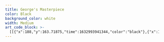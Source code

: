 ```yaml
---
title: George's Masterpiece
color: Black
background_color: white
width: Medium
art_code_block: >-
  [[{"x":188,"y":163.71875,"time":1632993941344,"color":"black"},{"x":163,"y":178.71875,"time":1632993941672,"color":"black"},{"x":163,"y":186.71875,"time":1632993941721,"color":"black"},{"x":181,"y":199.71875,"time":1632993941916,"color":"black"},{"x":187,"y":197.71875,"time":1632993941966,"color":"black"},{"x":192,"y":192.71875,"time":1632993942015,"color":"black"},{"x":196,"y":187.71875,"time":1632993942063,"color":"black"},{"x":199,"y":182.71875,"time":1632993942112,"color":"black"},{"x":200,"y":177.71875,"time":1632993942162,"color":"black"},{"x":200,"y":172.71875,"time":1632993942211,"color":"black"},{"x":199,"y":166.71875,"time":1632993942261,"color":"black"},{"x":195,"y":161.71875,"time":1632993942313,"color":"black"},{"x":190,"y":160.71875,"time":1632993942380,"color":"black"},{"x":186,"y":163.71875,"time":1632993942494,"color":"black"},{"x":195,"y":161.71875,"time":1632993942313,"color":"black"}],[{"x":317,"y":162.71875,"time":1632993943224,"color":"black"},{"x":310,"y":162.71875,"time":1632993943349,"color":"black"},{"x":305,"y":162.71875,"time":1632993943382,"color":"black"},{"x":299,"y":162.71875,"time":1632993943429,"color":"black"},{"x":297,"y":168.71875,"time":1632993943516,"color":"black"},{"x":297,"y":174.71875,"time":1632993943566,"color":"black"},{"x":301,"y":179.71875,"time":1632993943631,"color":"black"},{"x":306,"y":182.71875,"time":1632993943666,"color":"black"},{"x":313,"y":185.71875,"time":1632993943707,"color":"black"},{"x":319,"y":185.71875,"time":1632993943749,"color":"black"},{"x":324,"y":183.71875,"time":1632993943801,"color":"black"},{"x":329,"y":179.71875,"time":1632993943851,"color":"black"},{"x":332,"y":175.71875,"time":1632993943920,"color":"black"},{"x":332,"y":170.71875,"time":1632993943965,"color":"black"},{"x":332,"y":165.71875,"time":1632993944015,"color":"black"},{"x":330,"y":160.71875,"time":1632993944056,"color":"black"},{"x":324,"y":157.71875,"time":1632993944119,"color":"black"},{"x":319,"y":156.71875,"time":1632993944166,"color":"black"},{"x":314,"y":156.71875,"time":1632993944223,"color":"black"},{"x":309,"y":158.71875,"time":1632993944270,"color":"black"},{"x":319,"y":156.71875,"time":1632993944166,"color":"black"},{"x":308,"y":160.71875,"time":1632993944335,"color":"black"}],[{"x":161,"y":297.71875,"time":1632993948245,"color":"black"},{"x":166,"y":297.71875,"time":1632993948390,"color":"black"},{"x":172,"y":297.71875,"time":1632993948406,"color":"black"},{"x":184,"y":297.71875,"time":1632993948423,"color":"black"},{"x":199,"y":297.71875,"time":1632993948439,"color":"black"},{"x":218,"y":297.71875,"time":1632993948456,"color":"black"},{"x":248,"y":297.71875,"time":1632993948473,"color":"black"},{"x":257,"y":297.71875,"time":1632993948489,"color":"black"},{"x":279,"y":297.71875,"time":1632993948508,"color":"black"},{"x":287,"y":297.71875,"time":1632993948536,"color":"black"},{"x":309,"y":297.71875,"time":1632993948553,"color":"black"},{"x":339,"y":297.71875,"time":1632993948586,"color":"black"},{"x":353,"y":297.71875,"time":1632993948607,"color":"black"},{"x":359,"y":296.71875,"time":1632993948624,"color":"black"},{"x":365,"y":296.71875,"time":1632993948641,"color":"black"},{"x":370,"y":295.71875,"time":1632993948671,"color":"black"},{"x":379,"y":294.71875,"time":1632993948704,"color":"black"},{"x":384,"y":293.71875,"time":1632993948739,"color":"black"},{"x":384,"y":299.71875,"time":1632993949003,"color":"black"},{"x":383,"y":304.71875,"time":1632993949019,"color":"black"},{"x":381,"y":311.71875,"time":1632993949038,"color":"black"},{"x":377,"y":319.71875,"time":1632993949055,"color":"black"},{"x":374,"y":329.71875,"time":1632993949072,"color":"black"},{"x":364,"y":348.71875,"time":1632993949091,"color":"black"},{"x":359,"y":357.71875,"time":1632993949112,"color":"black"},{"x":350,"y":370.71875,"time":1632993949133,"color":"black"},{"x":340,"y":381.71875,"time":1632993949158,"color":"black"},{"x":333,"y":388.71875,"time":1632993949179,"color":"black"},{"x":323,"y":393.71875,"time":1632993949208,"color":"black"},{"x":312,"y":398.71875,"time":1632993949226,"color":"black"},{"x":284,"y":404.71875,"time":1632993949246,"color":"black"},{"x":272,"y":405.71875,"time":1632993949264,"color":"black"},{"x":261,"y":405.71875,"time":1632993949282,"color":"black"},{"x":250,"y":405.71875,"time":1632993949299,"color":"black"},{"x":237,"y":405.71875,"time":1632993949315,"color":"black"},{"x":225,"y":404.71875,"time":1632993949334,"color":"black"},{"x":213,"y":402.71875,"time":1632993949349,"color":"black"},{"x":200,"y":398.71875,"time":1632993949367,"color":"black"},{"x":190,"y":394.71875,"time":1632993949383,"color":"black"},{"x":181,"y":389.71875,"time":1632993949422,"color":"black"},{"x":172,"y":381.71875,"time":1632993949439,"color":"black"},{"x":164,"y":370.71875,"time":1632993949456,"color":"black"},{"x":160,"y":364.71875,"time":1632993949477,"color":"black"},{"x":158,"y":343.71875,"time":1632993949513,"color":"black"},{"x":158,"y":334.71875,"time":1632993949530,"color":"black"},{"x":158,"y":325.71875,"time":1632993949547,"color":"black"},{"x":159,"y":316.71875,"time":1632993949566,"color":"black"},{"x":160,"y":304.71875,"time":1632993949585,"color":"black"},{"x":160,"y":297.71875,"time":1632993949603,"color":"black"},{"x":161,"y":291.71875,"time":1632993949620,"color":"black"},{"x":161,"y":286.71875,"time":1632993949638,"color":"black"},{"x":163,"y":280.71875,"time":1632993949674,"color":"black"},{"x":161,"y":291.71875,"time":1632993949620,"color":"black"}],[{"x":135,"y":116.71875,"time":1632993951631,"color":"black"},{"x":144,"y":116.71875,"time":1632993951806,"color":"black"},{"x":164,"y":116.71875,"time":1632993951823,"color":"black"},{"x":182,"y":116.71875,"time":1632993951840,"color":"black"},{"x":203,"y":114.71875,"time":1632993951858,"color":"black"},{"x":224,"y":112.71875,"time":1632993951875,"color":"black"},{"x":268,"y":111.71875,"time":1632993951906,"color":"black"},{"x":291,"y":110.71875,"time":1632993951923,"color":"black"},{"x":307,"y":109.71875,"time":1632993951945,"color":"black"},{"x":325,"y":105.71875,"time":1632993951961,"color":"black"},{"x":341,"y":102.71875,"time":1632993951990,"color":"black"},{"x":366,"y":95.71875,"time":1632993952006,"color":"black"},{"x":375,"y":93.71875,"time":1632993952025,"color":"black"},{"x":384,"y":92.71875,"time":1632993952044,"color":"black"},{"x":392,"y":91.71875,"time":1632993952063,"color":"black"},{"x":403,"y":91.71875,"time":1632993952085,"color":"black"},{"x":415,"y":90.71875,"time":1632993952106,"color":"black"},{"x":422,"y":90.71875,"time":1632993952133,"color":"black"},{"x":427,"y":90.71875,"time":1632993952153,"color":"black"},{"x":432,"y":90.71875,"time":1632993952174,"color":"black"},{"x":439,"y":90.71875,"time":1632993952217,"color":"black"},{"x":444,"y":91.71875,"time":1632993952265,"color":"black"},{"x":432,"y":90.71875,"time":1632993952174,"color":"black"}],[{"x":137,"y":114.71875,"time":1632993953198,"color":"black"},{"x":137,"y":107.71875,"time":1632993953365,"color":"black"},{"x":137,"y":102.71875,"time":1632993953381,"color":"black"},{"x":141,"y":84.71875,"time":1632993953410,"color":"black"},{"x":145,"y":76.71875,"time":1632993953431,"color":"black"},{"x":151,"y":69.71875,"time":1632993953460,"color":"black"},{"x":159,"y":61.71875,"time":1632993953492,"color":"black"},{"x":171,"y":54.71875,"time":1632993953527,"color":"black"},{"x":180,"y":48.71875,"time":1632993953560,"color":"black"},{"x":187,"y":46.71875,"time":1632993953594,"color":"black"},{"x":197,"y":43.71875,"time":1632993953626,"color":"black"},{"x":210,"y":41.71875,"time":1632993953661,"color":"black"},{"x":223,"y":41.71875,"time":1632993953694,"color":"black"},{"x":234,"y":41.71875,"time":1632993953728,"color":"black"},{"x":247,"y":41.71875,"time":1632993953760,"color":"black"},{"x":257,"y":43.71875,"time":1632993953796,"color":"black"},{"x":268,"y":45.71875,"time":1632993953828,"color":"black"},{"x":275,"y":47.71875,"time":1632993953861,"color":"black"},{"x":283,"y":50.71875,"time":1632993953896,"color":"black"},{"x":290,"y":54.71875,"time":1632993953936,"color":"black"},{"x":297,"y":59.71875,"time":1632993953959,"color":"black"},{"x":302,"y":64.71875,"time":1632993953996,"color":"black"},{"x":306,"y":70.71875,"time":1632993954028,"color":"black"},{"x":310,"y":75.71875,"time":1632993954061,"color":"black"},{"x":312,"y":80.71875,"time":1632993954099,"color":"black"},{"x":314,"y":88.71875,"time":1632993954153,"color":"black"},{"x":315,"y":93.71875,"time":1632993954193,"color":"black"},{"x":315,"y":100.71875,"time":1632993954230,"color":"black"},{"x":315,"y":105.71875,"time":1632993954313,"color":"black"},{"x":315,"y":93.71875,"time":1632993954193,"color":"black"},{"x":315,"y":106.71875,"time":1632993954466,"color":"black"}],[{"x":260,"y":199.71875,"time":1632993955395,"color":"black"},{"x":260,"y":204.71875,"time":1632993955694,"color":"black"},{"x":262,"y":209.71875,"time":1632993955766,"color":"black"},{"x":266,"y":213.71875,"time":1632993955805,"color":"black"},{"x":270,"y":216.71875,"time":1632993955877,"color":"black"},{"x":275,"y":217.71875,"time":1632993955940,"color":"black"},{"x":279,"y":220.71875,"time":1632993956020,"color":"black"},{"x":280,"y":226.71875,"time":1632993956105,"color":"black"},{"x":280,"y":232.71875,"time":1632993956156,"color":"black"},{"x":280,"y":237.71875,"time":1632993956206,"color":"black"},{"x":278,"y":242.71875,"time":1632993956257,"color":"black"},{"x":274,"y":247.71875,"time":1632993956306,"color":"black"},{"x":269,"y":249.71875,"time":1632993956372,"color":"black"},{"x":265,"y":246.71875,"time":1632993956506,"color":"black"},{"x":274,"y":247.71875,"time":1632993956306,"color":"black"}],[{"x":141,"y":157.71665954589844,"time":1632994859482,"color":"black"},{"x":144,"y":153.71665954589844,"time":1632994859796,"color":"black"},{"x":147,"y":157.71665954589844,"time":1632994859913,"color":"black"},{"x":152,"y":151.71665954589844,"time":1632994860096,"color":"black"},{"x":155,"y":147.71665954589844,"time":1632994860112,"color":"black"},{"x":160,"y":139.71665954589844,"time":1632994860162,"color":"black"},{"x":163,"y":143.71665954589844,"time":1632994860348,"color":"black"},{"x":165,"y":148.71665954589844,"time":1632994860412,"color":"black"},{"x":168,"y":144.71665954589844,"time":1632994860566,"color":"black"},{"x":172,"y":149.71665954589844,"time":1632994860713,"color":"black"},{"x":176,"y":146.71665954589844,"time":1632994860814,"color":"black"},{"x":180,"y":139.71665954589844,"time":1632994860847,"color":"black"},{"x":183,"y":135.71665954589844,"time":1632994860893,"color":"black"},{"x":186,"y":142.71665954589844,"time":1632994861014,"color":"black"},{"x":191,"y":143.71665954589844,"time":1632994861147,"color":"black"},{"x":195,"y":140.71665954589844,"time":1632994861208,"color":"black"},{"x":198,"y":144.71665954589844,"time":1632994861347,"color":"black"},{"x":204,"y":141.71665954589844,"time":1632994861447,"color":"black"},{"x":209,"y":140.71665954589844,"time":1632994861581,"color":"black"},{"x":198,"y":144.71665954589844,"time":1632994861347,"color":"black"}],[{"x":278,"y":155.71665954589844,"time":1632994862679,"color":"black"},{"x":278,"y":149.71665954589844,"time":1632994862882,"color":"black"},{"x":278,"y":142.71665954589844,"time":1632994862930,"color":"black"},{"x":284,"y":144.71665954589844,"time":1632994862996,"color":"black"},{"x":288,"y":151.71665954589844,"time":1632994863030,"color":"black"},{"x":291,"y":156.71665954589844,"time":1632994863046,"color":"black"},{"x":296,"y":153.71665954589844,"time":1632994863130,"color":"black"},{"x":297,"y":148.71665954589844,"time":1632994863147,"color":"black"},{"x":300,"y":140.71665954589844,"time":1632994863196,"color":"black"},{"x":303,"y":136.71665954589844,"time":1632994863245,"color":"black"},{"x":310,"y":139.71665954589844,"time":1632994863330,"color":"black"},{"x":315,"y":139.71665954589844,"time":1632994863396,"color":"black"},{"x":318,"y":135.71665954589844,"time":1632994863480,"color":"black"},{"x":323,"y":134.71665954589844,"time":1632994863599,"color":"black"},{"x":328,"y":132.71665954589844,"time":1632994863725,"color":"black"},{"x":333,"y":131.71665954589844,"time":1632994863792,"color":"black"},{"x":337,"y":128.71665954589844,"time":1632994863846,"color":"black"},{"x":343,"y":129.71665954589844,"time":1632994863896,"color":"black"},{"x":348,"y":131.71665954589844,"time":1632994863964,"color":"black"},{"x":337,"y":128.71665954589844,"time":1632994863846,"color":"black"}],[{"x":136,"y":309.71665954589844,"time":1632994867044,"color":"black"},{"x":136,"y":304.71665954589844,"time":1632994867237,"color":"black"},{"x":136,"y":297.71665954589844,"time":1632994867273,"color":"black"},{"x":140,"y":291.71665954589844,"time":1632994867308,"color":"black"},{"x":144,"y":288.71665954589844,"time":1632994867324,"color":"black"},{"x":154,"y":283.71665954589844,"time":1632994867357,"color":"black"},{"x":158,"y":280.71665954589844,"time":1632994867374,"color":"black"},{"x":166,"y":276.71665954589844,"time":1632994867408,"color":"black"},{"x":172,"y":274.71665954589844,"time":1632994867442,"color":"black"},{"x":177,"y":274.71665954589844,"time":1632994867558,"color":"black"},{"x":166,"y":276.71665954589844,"time":1632994867408,"color":"black"}],[{"x":384,"y":267.71665954589844,"time":1632994868614,"color":"black"},{"x":389,"y":267.71665954589844,"time":1632994868831,"color":"black"},{"x":391,"y":273.71665954589844,"time":1632994868898,"color":"black"},{"x":393,"y":279.71665954589844,"time":1632994868931,"color":"black"},{"x":394,"y":284.71665954589844,"time":1632994868965,"color":"black"},{"x":395,"y":290.71665954589844,"time":1632994868981,"color":"black"},{"x":396,"y":295.71665954589844,"time":1632994869031,"color":"black"},{"x":396,"y":300.71665954589844,"time":1632994869082,"color":"black"},{"x":396,"y":305.71665954589844,"time":1632994869132,"color":"black"},{"x":396,"y":295.71665954589844,"time":1632994869031,"color":"black"}],[{"x":418,"y":257.71665954589844,"time":1632994870221,"color":"black"},{"x":418,"y":263.71665954589844,"time":1632994870524,"color":"black"},{"x":418,"y":268.71665954589844,"time":1632994870611,"color":"black"},{"x":420,"y":273.71665954589844,"time":1632994870726,"color":"black"},{"x":425,"y":275.71665954589844,"time":1632994870823,"color":"black"},{"x":431,"y":275.71665954589844,"time":1632994870924,"color":"black"},{"x":435,"y":271.71665954589844,"time":1632994871005,"color":"black"},{"x":436,"y":266.71665954589844,"time":1632994871073,"color":"black"},{"x":432,"y":262.71665954589844,"time":1632994871123,"color":"black"},{"x":427,"y":261.71665954589844,"time":1632994871190,"color":"black"},{"x":422,"y":262.71665954589844,"time":1632994871290,"color":"black"},{"x":432,"y":262.71665954589844,"time":1632994871123,"color":"black"}],[{"x":108,"y":260.71665954589844,"time":1632994872740,"color":"black"},{"x":104,"y":264.71665954589844,"time":1632994873080,"color":"black"},{"x":104,"y":269.71665954589844,"time":1632994873166,"color":"black"},{"x":104,"y":274.71665954589844,"time":1632994873264,"color":"black"},{"x":110,"y":274.71665954589844,"time":1632994873413,"color":"black"},{"x":115,"y":274.71665954589844,"time":1632994873462,"color":"black"},{"x":120,"y":273.71665954589844,"time":1632994873530,"color":"black"},{"x":121,"y":268.71665954589844,"time":1632994873596,"color":"black"},{"x":119,"y":262.71665954589844,"time":1632994873666,"color":"black"},{"x":120,"y":273.71665954589844,"time":1632994873530,"color":"black"}],[{"x":144,"y":118.71665954589844,"time":1632994876124,"color":"black"},{"x":139,"y":119.71665954589844,"time":1632994876686,"color":"black"},{"x":132,"y":121.71665954589844,"time":1632994876731,"color":"black"},{"x":126,"y":122.71665954589844,"time":1632994876779,"color":"black"},{"x":121,"y":122.71665954589844,"time":1632994876813,"color":"black"},{"x":115,"y":124.71665954589844,"time":1632994876847,"color":"black"},{"x":109,"y":126.71665954589844,"time":1632994876897,"color":"black"},{"x":103,"y":130.71665954589844,"time":1632994876964,"color":"black"},{"x":99,"y":133.71665954589844,"time":1632994876997,"color":"black"},{"x":91,"y":138.71665954589844,"time":1632994877030,"color":"black"},{"x":86,"y":143.71665954589844,"time":1632994877063,"color":"black"},{"x":81,"y":148.71665954589844,"time":1632994877097,"color":"black"},{"x":78,"y":152.71665954589844,"time":1632994877131,"color":"black"},{"x":75,"y":158.71665954589844,"time":1632994877231,"color":"black"},{"x":72,"y":163.71665954589844,"time":1632994877281,"color":"black"},{"x":68,"y":169.71665954589844,"time":1632994877331,"color":"black"},{"x":65,"y":173.71665954589844,"time":1632994877364,"color":"black"},{"x":61,"y":176.71665954589844,"time":1632994877397,"color":"black"},{"x":56,"y":178.71665954589844,"time":1632994877431,"color":"black"},{"x":50,"y":180.71665954589844,"time":1632994877481,"color":"black"},{"x":47,"y":184.71665954589844,"time":1632994877564,"color":"black"},{"x":56,"y":178.71665954589844,"time":1632994877431,"color":"black"}],[{"x":54,"y":187.71665954589844,"time":1632994878520,"color":"black"},{"x":54,"y":193.71665954589844,"time":1632994878752,"color":"black"},{"x":52,"y":198.71665954589844,"time":1632994878815,"color":"black"},{"x":48,"y":203.71665954589844,"time":1632994878847,"color":"black"},{"x":45,"y":209.71665954589844,"time":1632994878880,"color":"black"},{"x":43,"y":218.71665954589844,"time":1632994878930,"color":"black"},{"x":41,"y":224.71665954589844,"time":1632994878964,"color":"black"},{"x":40,"y":230.71665954589844,"time":1632994878998,"color":"black"},{"x":38,"y":235.71665954589844,"time":1632994879030,"color":"black"},{"x":37,"y":241.71665954589844,"time":1632994879080,"color":"black"},{"x":36,"y":246.71665954589844,"time":1632994879115,"color":"black"},{"x":35,"y":252.71665954589844,"time":1632994879148,"color":"black"},{"x":33,"y":260.71665954589844,"time":1632994879185,"color":"black"},{"x":29,"y":267.71665954589844,"time":1632994879232,"color":"black"},{"x":26,"y":271.71665954589844,"time":1632994879264,"color":"black"},{"x":24,"y":276.71665954589844,"time":1632994879303,"color":"black"},{"x":21,"y":281.71665954589844,"time":1632994879348,"color":"black"},{"x":20,"y":286.71665954589844,"time":1632994879382,"color":"black"},{"x":20,"y":295.71665954589844,"time":1632994879431,"color":"black"},{"x":20,"y":301.71665954589844,"time":1632994879466,"color":"black"},{"x":21,"y":306.71665954589844,"time":1632994879515,"color":"black"},{"x":25,"y":309.71665954589844,"time":1632994879565,"color":"black"},{"x":32,"y":314.71665954589844,"time":1632994879616,"color":"black"},{"x":37,"y":318.71665954589844,"time":1632994879665,"color":"black"},{"x":41,"y":321.71665954589844,"time":1632994879748,"color":"black"},{"x":43,"y":313.71665954589844,"time":1632994880015,"color":"black"},{"x":44,"y":305.71665954589844,"time":1632994880050,"color":"black"},{"x":45,"y":300.71665954589844,"time":1632994880081,"color":"black"},{"x":45,"y":294.71665954589844,"time":1632994880120,"color":"black"},{"x":45,"y":287.71665954589844,"time":1632994880149,"color":"black"},{"x":45,"y":277.71665954589844,"time":1632994880188,"color":"black"},{"x":45,"y":270.71665954589844,"time":1632994880234,"color":"black"},{"x":50,"y":261.71665954589844,"time":1632994880283,"color":"black"},{"x":56,"y":254.71665954589844,"time":1632994880315,"color":"black"},{"x":59,"y":250.71665954589844,"time":1632994880334,"color":"black"},{"x":62,"y":245.71665954589844,"time":1632994880356,"color":"black"},{"x":67,"y":238.71665954589844,"time":1632994880397,"color":"black"},{"x":70,"y":233.71665954589844,"time":1632994880434,"color":"black"},{"x":75,"y":228.71665954589844,"time":1632994880482,"color":"black"},{"x":78,"y":224.71665954589844,"time":1632994880515,"color":"black"},{"x":83,"y":218.71665954589844,"time":1632994880555,"color":"black"},{"x":87,"y":212.71665954589844,"time":1632994880600,"color":"black"},{"x":91,"y":207.71665954589844,"time":1632994880650,"color":"black"},{"x":96,"y":203.71665954589844,"time":1632994880699,"color":"black"},{"x":100,"y":199.71665954589844,"time":1632994880765,"color":"black"},{"x":104,"y":195.71665954589844,"time":1632994880865,"color":"black"},{"x":96,"y":203.71665954589844,"time":1632994880699,"color":"black"}],[{"x":82,"y":265.71665954589844,"time":1632994881715,"color":"black"},{"x":82,"y":270.71665954589844,"time":1632994881884,"color":"black"},{"x":82,"y":275.71665954589844,"time":1632994881918,"color":"black"},{"x":82,"y":280.71665954589844,"time":1632994881948,"color":"black"},{"x":82,"y":286.71665954589844,"time":1632994881987,"color":"black"},{"x":82,"y":292.71665954589844,"time":1632994882033,"color":"black"},{"x":82,"y":280.71665954589844,"time":1632994881948,"color":"black"}],[{"x":103,"y":215.71665954589844,"time":1632994882957,"color":"black"},{"x":103,"y":221.71665954589844,"time":1632994883133,"color":"black"},{"x":101,"y":231.71665954589844,"time":1632994883172,"color":"black"},{"x":100,"y":239.71665954589844,"time":1632994883200,"color":"black"},{"x":97,"y":249.71665954589844,"time":1632994883220,"color":"black"},{"x":96,"y":254.71665954589844,"time":1632994883242,"color":"black"},{"x":94,"y":262.71665954589844,"time":1632994883263,"color":"black"},{"x":92,"y":270.71665954589844,"time":1632994883283,"color":"black"},{"x":90,"y":276.71665954589844,"time":1632994883303,"color":"black"},{"x":86,"y":290.71665954589844,"time":1632994883333,"color":"black"},{"x":85,"y":298.71665954589844,"time":1632994883353,"color":"black"},{"x":82,"y":309.71665954589844,"time":1632994883373,"color":"black"},{"x":81,"y":315.71665954589844,"time":1632994883394,"color":"black"},{"x":79,"y":324.71665954589844,"time":1632994883416,"color":"black"},{"x":77,"y":330.71665954589844,"time":1632994883436,"color":"black"},{"x":75,"y":339.71665954589844,"time":1632994883466,"color":"black"},{"x":75,"y":346.71665954589844,"time":1632994883487,"color":"black"},{"x":74,"y":354.71665954589844,"time":1632994883533,"color":"black"},{"x":74,"y":365.71665954589844,"time":1632994883566,"color":"black"},{"x":74,"y":373.71665954589844,"time":1632994883586,"color":"black"},{"x":74,"y":381.71665954589844,"time":1632994883609,"color":"black"},{"x":77,"y":388.71665954589844,"time":1632994883629,"color":"black"},{"x":81,"y":392.71665954589844,"time":1632994883650,"color":"black"},{"x":87,"y":398.71665954589844,"time":1632994883670,"color":"black"},{"x":99,"y":407.71665954589844,"time":1632994883700,"color":"black"},{"x":109,"y":411.71665954589844,"time":1632994883720,"color":"black"},{"x":125,"y":418.71665954589844,"time":1632994883742,"color":"black"},{"x":136,"y":420.71665954589844,"time":1632994883762,"color":"black"},{"x":150,"y":422.71665954589844,"time":1632994883783,"color":"black"},{"x":163,"y":423.71665954589844,"time":1632994883816,"color":"black"},{"x":171,"y":423.71665954589844,"time":1632994883838,"color":"black"},{"x":177,"y":424.71665954589844,"time":1632994883859,"color":"black"},{"x":183,"y":425.71665954589844,"time":1632994883881,"color":"black"},{"x":191,"y":427.71665954589844,"time":1632994883935,"color":"black"},{"x":198,"y":429.71665954589844,"time":1632994883952,"color":"black"},{"x":205,"y":430.71665954589844,"time":1632994883985,"color":"black"},{"x":226,"y":432.71665954589844,"time":1632994884008,"color":"black"},{"x":235,"y":433.71665954589844,"time":1632994884030,"color":"black"},{"x":247,"y":435.71665954589844,"time":1632994884049,"color":"black"},{"x":261,"y":438.71665954589844,"time":1632994884082,"color":"black"},{"x":268,"y":441.71665954589844,"time":1632994884104,"color":"black"},{"x":277,"y":446.71665954589844,"time":1632994884147,"color":"black"},{"x":285,"y":451.71665954589844,"time":1632994884186,"color":"black"},{"x":291,"y":453.71665954589844,"time":1632994884216,"color":"black"},{"x":296,"y":455.71665954589844,"time":1632994884239,"color":"black"},{"x":309,"y":458.71665954589844,"time":1632994884283,"color":"black"},{"x":320,"y":458.71665954589844,"time":1632994884315,"color":"black"},{"x":326,"y":458.71665954589844,"time":1632994884339,"color":"black"},{"x":335,"y":458.71665954589844,"time":1632994884360,"color":"black"},{"x":346,"y":458.71665954589844,"time":1632994884382,"color":"black"},{"x":362,"y":457.71665954589844,"time":1632994884415,"color":"black"},{"x":373,"y":457.71665954589844,"time":1632994884439,"color":"black"},{"x":380,"y":457.71665954589844,"time":1632994884463,"color":"black"},{"x":401,"y":455.71665954589844,"time":1632994884487,"color":"black"},{"x":420,"y":451.71665954589844,"time":1632994884516,"color":"black"},{"x":432,"y":448.71665954589844,"time":1632994884539,"color":"black"},{"x":438,"y":446.71665954589844,"time":1632994884564,"color":"black"},{"x":442,"y":443.71665954589844,"time":1632994884621,"color":"black"},{"x":432,"y":448.71665954589844,"time":1632994884539,"color":"black"}],[{"x":442,"y":443.71665954589844,"time":1632994885257,"color":"black"},{"x":447,"y":429.71665954589844,"time":1632994885438,"color":"black"},{"x":451,"y":420.71665954589844,"time":1632994885471,"color":"black"},{"x":463,"y":399.71665954589844,"time":1632994885500,"color":"black"},{"x":469,"y":390.71665954589844,"time":1632994885523,"color":"black"},{"x":475,"y":381.71665954589844,"time":1632994885549,"color":"black"},{"x":480,"y":374.71665954589844,"time":1632994885572,"color":"black"},{"x":485,"y":369.71665954589844,"time":1632994885599,"color":"black"},{"x":490,"y":365.71665954589844,"time":1632994885624,"color":"black"},{"x":496,"y":361.71665954589844,"time":1632994885649,"color":"black"},{"x":501,"y":358.71665954589844,"time":1632994885704,"color":"black"},{"x":490,"y":365.71665954589844,"time":1632994885624,"color":"black"}],[{"x":367,"y":123.71665954589844,"time":1632994887183,"color":"black"},{"x":374,"y":123.71665954589844,"time":1632994887386,"color":"black"},{"x":387,"y":123.71665954589844,"time":1632994887429,"color":"black"},{"x":395,"y":125.71665954589844,"time":1632994887451,"color":"black"},{"x":403,"y":128.71665954589844,"time":1632994887476,"color":"black"},{"x":409,"y":132.71665954589844,"time":1632994887500,"color":"black"},{"x":415,"y":136.71665954589844,"time":1632994887523,"color":"black"},{"x":419,"y":140.71665954589844,"time":1632994887551,"color":"black"},{"x":423,"y":145.71665954589844,"time":1632994887575,"color":"black"},{"x":426,"y":149.71665954589844,"time":1632994887598,"color":"black"},{"x":430,"y":154.71665954589844,"time":1632994887656,"color":"black"},{"x":442,"y":156.71665954589844,"time":1632994887706,"color":"black"},{"x":447,"y":157.71665954589844,"time":1632994887734,"color":"black"},{"x":453,"y":158.71665954589844,"time":1632994887781,"color":"black"},{"x":459,"y":161.71665954589844,"time":1632994887868,"color":"black"},{"x":464,"y":164.71665954589844,"time":1632994887935,"color":"black"},{"x":468,"y":167.71665954589844,"time":1632994888008,"color":"black"},{"x":473,"y":171.71665954589844,"time":1632994888072,"color":"black"},{"x":480,"y":174.71665954589844,"time":1632994888140,"color":"black"},{"x":485,"y":176.71665954589844,"time":1632994888240,"color":"black"},{"x":490,"y":178.71665954589844,"time":1632994888323,"color":"black"},{"x":498,"y":182.71665954589844,"time":1632994888393,"color":"black"},{"x":500,"y":177.71665954589844,"time":1632994888536,"color":"black"},{"x":501,"y":170.71665954589844,"time":1632994888581,"color":"black"},{"x":502,"y":163.71665954589844,"time":1632994888625,"color":"black"},{"x":497,"y":159.71665954589844,"time":1632994888853,"color":"black"},{"x":492,"y":159.71665954589844,"time":1632994888870,"color":"black"},{"x":485,"y":159.71665954589844,"time":1632994888897,"color":"black"},{"x":479,"y":157.71665954589844,"time":1632994888919,"color":"black"},{"x":471,"y":153.71665954589844,"time":1632994888952,"color":"black"},{"x":467,"y":150.71665954589844,"time":1632994888977,"color":"black"},{"x":464,"y":146.71665954589844,"time":1632994889002,"color":"black"},{"x":461,"y":141.71665954589844,"time":1632994889076,"color":"black"},{"x":458,"y":135.71665954589844,"time":1632994889141,"color":"black"},{"x":455,"y":130.71665954589844,"time":1632994889224,"color":"black"},{"x":451,"y":126.71665954589844,"time":1632994889290,"color":"black"},{"x":446,"y":123.71665954589844,"time":1632994889343,"color":"black"},{"x":442,"y":120.71665954589844,"time":1632994889360,"color":"black"},{"x":433,"y":115.71665954589844,"time":1632994889396,"color":"black"},{"x":426,"y":113.71665954589844,"time":1632994889424,"color":"black"},{"x":418,"y":109.71665954589844,"time":1632994889475,"color":"black"},{"x":412,"y":108.71665954589844,"time":1632994889503,"color":"black"},{"x":406,"y":107.71665954589844,"time":1632994889552,"color":"black"},{"x":401,"y":105.71665954589844,"time":1632994889645,"color":"black"},{"x":397,"y":102.71665954589844,"time":1632994889727,"color":"black"},{"x":392,"y":100.71665954589844,"time":1632994889794,"color":"black"},{"x":401,"y":105.71665954589844,"time":1632994889645,"color":"black"}],[{"x":375,"y":135.71665954589844,"time":1632994890746,"color":"black"},{"x":383,"y":140.71665954589844,"time":1632994890932,"color":"black"},{"x":395,"y":149.71665954589844,"time":1632994890963,"color":"black"},{"x":405,"y":159.71665954589844,"time":1632994890988,"color":"black"},{"x":414,"y":168.71665954589844,"time":1632994891014,"color":"black"},{"x":423,"y":176.71665954589844,"time":1632994891038,"color":"black"},{"x":429,"y":183.71665954589844,"time":1632994891071,"color":"black"},{"x":434,"y":189.71665954589844,"time":1632994891099,"color":"black"},{"x":439,"y":194.71665954589844,"time":1632994891160,"color":"black"},{"x":443,"y":198.71665954589844,"time":1632994891211,"color":"black"},{"x":452,"y":205.71665954589844,"time":1632994891262,"color":"black"},{"x":456,"y":209.71665954589844,"time":1632994891288,"color":"black"},{"x":462,"y":216.71665954589844,"time":1632994891337,"color":"black"},{"x":466,"y":221.71665954589844,"time":1632994891370,"color":"black"},{"x":469,"y":230.71665954589844,"time":1632994891422,"color":"black"},{"x":469,"y":237.71665954589844,"time":1632994891454,"color":"black"},{"x":469,"y":243.71665954589844,"time":1632994891481,"color":"black"},{"x":469,"y":253.71665954589844,"time":1632994891522,"color":"black"},{"x":469,"y":258.71665954589844,"time":1632994891549,"color":"black"},{"x":469,"y":264.71665954589844,"time":1632994891574,"color":"black"},{"x":469,"y":271.71665954589844,"time":1632994891604,"color":"black"},{"x":469,"y":276.71665954589844,"time":1632994891630,"color":"black"},{"x":469,"y":283.71665954589844,"time":1632994891672,"color":"black"},{"x":471,"y":293.71665954589844,"time":1632994891725,"color":"black"},{"x":471,"y":298.71665954589844,"time":1632994891755,"color":"black"},{"x":471,"y":304.71665954589844,"time":1632994891781,"color":"black"},{"x":471,"y":311.71665954589844,"time":1632994891822,"color":"black"},{"x":470,"y":318.71665954589844,"time":1632994891872,"color":"black"},{"x":470,"y":325.71665954589844,"time":1632994892356,"color":"black"},{"x":470,"y":337.71665954589844,"time":1632994892403,"color":"black"},{"x":470,"y":347.71665954589844,"time":1632994892446,"color":"black"},{"x":470,"y":353.71665954589844,"time":1632994892471,"color":"black"},{"x":470,"y":360.71665954589844,"time":1632994892498,"color":"black"},{"x":469,"y":366.71665954589844,"time":1632994892524,"color":"black"},{"x":468,"y":372.71665954589844,"time":1632994892555,"color":"black"},{"x":467,"y":378.71665954589844,"time":1632994892672,"color":"black"},{"x":467,"y":383.71665954589844,"time":1632994892730,"color":"black"},{"x":467,"y":389.71665954589844,"time":1632994892793,"color":"black"},{"x":464,"y":396.71665954589844,"time":1632994892863,"color":"black"},{"x":461,"y":401.71665954589844,"time":1632994892912,"color":"black"},{"x":457,"y":408.71665954589844,"time":1632994892962,"color":"black"},{"x":449,"y":422.71665954589844,"time":1632994893018,"color":"black"},{"x":445,"y":428.71665954589844,"time":1632994893062,"color":"black"},{"x":442,"y":432.71665954589844,"time":1632994893113,"color":"black"},{"x":439,"y":436.71665954589844,"time":1632994893181,"color":"black"},{"x":435,"y":439.71665954589844,"time":1632994893263,"color":"black"},{"x":430,"y":441.71665954589844,"time":1632994893329,"color":"black"},{"x":439,"y":436.71665954589844,"time":1632994893181,"color":"black"},{"x":427,"y":445.71665954589844,"time":1632994893413,"color":"black"}],[{"x":116,"y":420.71665954589844,"time":1632994895269,"color":"black"},{"x":116,"y":425.71665954589844,"time":1632994895438,"color":"black"},{"x":116,"y":436.71665954589844,"time":1632994895454,"color":"black"},{"x":116,"y":473.71665954589844,"time":1632994895483,"color":"black"},{"x":116,"y":425.71665954589844,"time":1632994895438,"color":"black"}],[{"x":122,"y":428.71665954589844,"time":1632994896779,"color":"black"},{"x":122,"y":437.71665954589844,"time":1632994896939,"color":"black"},{"x":122,"y":451.71665954589844,"time":1632994896972,"color":"black"},{"x":122,"y":460.71665954589844,"time":1632994896999,"color":"black"},{"x":122,"y":466.71665954589844,"time":1632994897021,"color":"black"},{"x":122,"y":471.71665954589844,"time":1632994897108,"color":"black"},{"x":122,"y":460.71665954589844,"time":1632994896999,"color":"black"}],[{"x":397,"y":465.71665954589844,"time":1632994898230,"color":"black"},{"x":397,"y":481.71665954589844,"time":1632994898407,"color":"black"},{"x":397,"y":490.71665954589844,"time":1632994898466,"color":"black"},{"x":397,"y":497.71665954589844,"time":1632994898485,"color":"black"},{"x":397,"y":481.71665954589844,"time":1632994898407,"color":"black"}],[{"x":389,"y":434.71665954589844,"time":1632994899461,"color":"black"},{"x":398,"y":434.71665954589844,"time":1632994899687,"color":"black"},{"x":405,"y":433.71665954589844,"time":1632994899733,"color":"black"},{"x":410,"y":431.71665954589844,"time":1632994899754,"color":"black"},{"x":415,"y":426.71665954589844,"time":1632994899784,"color":"black"},{"x":421,"y":421.71665954589844,"time":1632994899813,"color":"black"},{"x":425,"y":416.71665954589844,"time":1632994899838,"color":"black"},{"x":429,"y":412.71665954589844,"time":1632994899868,"color":"black"},{"x":433,"y":408.71665954589844,"time":1632994899894,"color":"black"},{"x":425,"y":416.71665954589844,"time":1632994899838,"color":"black"}],[{"x":388,"y":405.71665954589844,"time":1632994900658,"color":"black"},{"x":393,"y":404.71665954589844,"time":1632994900837,"color":"black"},{"x":400,"y":403.71665954589844,"time":1632994900883,"color":"black"},{"x":407,"y":402.71665954589844,"time":1632994900934,"color":"black"},{"x":412,"y":402.71665954589844,"time":1632994901034,"color":"black"},{"x":417,"y":402.71665954589844,"time":1632994901137,"color":"black"},{"x":407,"y":402.71665954589844,"time":1632994900934,"color":"black"}],[{"x":96,"y":147.71665954589844,"time":1632994904240,"color":"black"},{"x":89,"y":147.71665954589844,"time":1632994904407,"color":"black"},{"x":77,"y":152.71665954589844,"time":1632994904447,"color":"black"},{"x":68,"y":158.71665954589844,"time":1632994904479,"color":"black"},{"x":59,"y":164.71665954589844,"time":1632994904504,"color":"black"},{"x":51,"y":170.71665954589844,"time":1632994904539,"color":"black"},{"x":42,"y":176.71665954589844,"time":1632994904567,"color":"black"},{"x":36,"y":182.71665954589844,"time":1632994904588,"color":"black"},{"x":27,"y":190.71665954589844,"time":1632994904618,"color":"black"},{"x":22,"y":193.71665954589844,"time":1632994904645,"color":"black"},{"x":16,"y":198.71665954589844,"time":1632994904701,"color":"black"},{"x":13,"y":203.71665954589844,"time":1632994904737,"color":"black"},{"x":10,"y":212.71665954589844,"time":1632994904767,"color":"black"},{"x":10,"y":217.71665954589844,"time":1632994904796,"color":"black"},{"x":9,"y":222.71665954589844,"time":1632994904821,"color":"black"},{"x":11,"y":231.71665954589844,"time":1632994904882,"color":"black"},{"x":13,"y":236.71665954589844,"time":1632994904932,"color":"black"},{"x":15,"y":241.71665954589844,"time":1632994905238,"color":"black"},{"x":22,"y":246.71665954589844,"time":1632994905287,"color":"black"},{"x":27,"y":248.71665954589844,"time":1632994905320,"color":"black"},{"x":15,"y":241.71665954589844,"time":1632994905238,"color":"black"}],[{"x":49,"y":310.71665954589844,"time":1632994907763,"color":"black"},{"x":54,"y":310.71665954589844,"time":1632994908027,"color":"black"},{"x":59,"y":308.71665954589844,"time":1632994908323,"color":"black"},{"x":62,"y":297.71665954589844,"time":1632994908403,"color":"black"},{"x":63,"y":288.71665954589844,"time":1632994908452,"color":"black"},{"x":64,"y":278.71665954589844,"time":1632994908467,"color":"black"},{"x":66,"y":266.71665954589844,"time":1632994908505,"color":"black"},{"x":72,"y":259.71665954589844,"time":1632994908569,"color":"black"},{"x":78,"y":252.71665954589844,"time":1632994908618,"color":"black"},{"x":81,"y":246.71665954589844,"time":1632994908668,"color":"black"},{"x":85,"y":240.71665954589844,"time":1632994908750,"color":"black"},{"x":91,"y":234.71665954589844,"time":1632994908817,"color":"black"},{"x":94,"y":230.71665954589844,"time":1632994908939,"color":"black"},{"x":95,"y":225.71665954589844,"time":1632994909055,"color":"black"},{"x":91,"y":234.71665954589844,"time":1632994908817,"color":"black"},{"x":96,"y":224.71665954589844,"time":1632994909101,"color":"black"}],[{"x":67,"y":297.71665954589844,"time":1632994909780,"color":"black"},{"x":74,"y":297.71665954589844,"time":1632994910010,"color":"black"},{"x":78,"y":300.71665954589844,"time":1632994910088,"color":"black"},{"x":79,"y":309.71665954589844,"time":1632994910134,"color":"black"},{"x":79,"y":317.71665954589844,"time":1632994910185,"color":"black"},{"x":79,"y":322.71665954589844,"time":1632994910249,"color":"black"},{"x":82,"y":316.71665954589844,"time":1632994910440,"color":"black"},{"x":79,"y":317.71665954589844,"time":1632994910185,"color":"black"}],[{"x":38,"y":317.71665954589844,"time":1632994911025,"color":"black"},{"x":38,"y":323.71665954589844,"time":1632994911204,"color":"black"},{"x":38,"y":333.71665954589844,"time":1632994911252,"color":"black"},{"x":40,"y":338.71665954589844,"time":1632994911271,"color":"black"},{"x":44,"y":343.71665954589844,"time":1632994911303,"color":"black"},{"x":48,"y":348.71665954589844,"time":1632994911339,"color":"black"},{"x":55,"y":353.71665954589844,"time":1632994911372,"color":"black"},{"x":61,"y":359.71665954589844,"time":1632994911404,"color":"black"},{"x":68,"y":362.71665954589844,"time":1632994911468,"color":"black"},{"x":74,"y":362.71665954589844,"time":1632994911518,"color":"black"},{"x":79,"y":362.71665954589844,"time":1632994911616,"color":"black"},{"x":68,"y":362.71665954589844,"time":1632994911468,"color":"black"},{"x":79,"y":362.71665954589844,"time":1632994911737,"color":"black"}],[{"x":146,"y":121.71665954589844,"time":1632995289807,"color":"black"},{"x":155,"y":121.71665954589844,"time":1632995290139,"color":"black"},{"x":163,"y":124.71665954589844,"time":1632995290221,"color":"black"},{"x":169,"y":125.71665954589844,"time":1632995290300,"color":"black"},{"x":174,"y":127.71665954589844,"time":1632995290380,"color":"black"},{"x":180,"y":129.71665954589844,"time":1632995290449,"color":"black"},{"x":185,"y":130.71665954589844,"time":1632995290513,"color":"black"},{"x":192,"y":130.71665954589844,"time":1632995290577,"color":"black"},{"x":198,"y":130.71665954589844,"time":1632995290646,"color":"black"},{"x":204,"y":130.71665954589844,"time":1632995290714,"color":"black"},{"x":211,"y":130.71665954589844,"time":1632995290780,"color":"black"},{"x":220,"y":131.71665954589844,"time":1632995290846,"color":"black"},{"x":229,"y":131.71665954589844,"time":1632995290917,"color":"black"},{"x":235,"y":132.71665954589844,"time":1632995290997,"color":"black"},{"x":240,"y":132.71665954589844,"time":1632995291049,"color":"black"},{"x":245,"y":132.71665954589844,"time":1632995291167,"color":"black"},{"x":250,"y":132.71665954589844,"time":1632995291260,"color":"black"},{"x":258,"y":132.71665954589844,"time":1632995291313,"color":"black"},{"x":263,"y":132.71665954589844,"time":1632995291364,"color":"black"},{"x":268,"y":132.71665954589844,"time":1632995291433,"color":"black"},{"x":273,"y":132.71665954589844,"time":1632995291515,"color":"black"},{"x":279,"y":132.71665954589844,"time":1632995291616,"color":"black"},{"x":286,"y":131.71665954589844,"time":1632995291669,"color":"black"},{"x":291,"y":131.71665954589844,"time":1632995291699,"color":"black"},{"x":297,"y":130.71665954589844,"time":1632995291736,"color":"black"},{"x":302,"y":128.71665954589844,"time":1632995291774,"color":"black"},{"x":308,"y":126.71665954589844,"time":1632995291807,"color":"black"},{"x":314,"y":123.71665954589844,"time":1632995291833,"color":"black"},{"x":320,"y":121.71665954589844,"time":1632995291867,"color":"black"},{"x":325,"y":118.71665954589844,"time":1632995291916,"color":"black"},{"x":330,"y":116.71665954589844,"time":1632995291951,"color":"black"},{"x":335,"y":115.71665954589844,"time":1632995291986,"color":"black"},{"x":343,"y":113.71665954589844,"time":1632995292048,"color":"black"},{"x":349,"y":112.71665954589844,"time":1632995292099,"color":"black"},{"x":354,"y":111.71665954589844,"time":1632995292132,"color":"black"},{"x":360,"y":110.71665954589844,"time":1632995292167,"color":"black"},{"x":365,"y":109.71665954589844,"time":1632995292202,"color":"black"},{"x":370,"y":109.71665954589844,"time":1632995292233,"color":"black"},{"x":378,"y":107.71665954589844,"time":1632995292303,"color":"black"},{"x":385,"y":106.71665954589844,"time":1632995292365,"color":"black"},{"x":392,"y":105.71665954589844,"time":1632995292432,"color":"black"},{"x":398,"y":103.71665954589844,"time":1632995292482,"color":"black"},{"x":405,"y":100.71665954589844,"time":1632995292549,"color":"black"},{"x":411,"y":98.71665954589844,"time":1632995292617,"color":"black"},{"x":416,"y":97.71665954589844,"time":1632995292683,"color":"black"},{"x":420,"y":94.71665954589844,"time":1632995292785,"color":"black"},{"x":424,"y":91.71665954589844,"time":1632995292900,"color":"black"},{"x":419,"y":90.71665954589844,"time":1632995293122,"color":"black"},{"x":414,"y":92.71665954589844,"time":1632995293216,"color":"black"},{"x":424,"y":91.71665954589844,"time":1632995292900,"color":"black"}],[{"x":171,"y":346.71665954589844,"time":1632995297647,"color":"black"},{"x":187,"y":346.71665954589844,"time":1632995297864,"color":"black"},{"x":193,"y":346.71665954589844,"time":1632995297912,"color":"black"},{"x":201,"y":346.71665954589844,"time":1632995297930,"color":"black"},{"x":209,"y":346.71665954589844,"time":1632995297981,"color":"black"},{"x":237,"y":349.71665954589844,"time":1632995298024,"color":"black"},{"x":248,"y":351.71665954589844,"time":1632995298064,"color":"black"},{"x":257,"y":352.71665954589844,"time":1632995298098,"color":"black"},{"x":265,"y":353.71665954589844,"time":1632995298126,"color":"black"},{"x":280,"y":356.71665954589844,"time":1632995298163,"color":"black"},{"x":292,"y":359.71665954589844,"time":1632995298200,"color":"black"},{"x":303,"y":359.71665954589844,"time":1632995298239,"color":"black"},{"x":313,"y":359.71665954589844,"time":1632995298278,"color":"black"},{"x":320,"y":358.71665954589844,"time":1632995298309,"color":"black"},{"x":327,"y":357.71665954589844,"time":1632995298344,"color":"black"},{"x":332,"y":355.71665954589844,"time":1632995298376,"color":"black"},{"x":339,"y":353.71665954589844,"time":1632995298443,"color":"black"},{"x":344,"y":349.71665954589844,"time":1632995298510,"color":"black"},{"x":350,"y":347.71665954589844,"time":1632995298577,"color":"black"},{"x":355,"y":344.71665954589844,"time":1632995298641,"color":"black"},{"x":344,"y":349.71665954589844,"time":1632995298510,"color":"black"}],[{"x":224,"y":321.71665954589844,"time":1632995299355,"color":"black"},{"x":224,"y":326.71665954589844,"time":1632995299557,"color":"black"},{"x":224,"y":334.71665954589844,"time":1632995299593,"color":"black"},{"x":223,"y":342.71665954589844,"time":1632995299631,"color":"black"},{"x":219,"y":350.71665954589844,"time":1632995299668,"color":"black"},{"x":215,"y":359.71665954589844,"time":1632995299704,"color":"black"},{"x":212,"y":365.71665954589844,"time":1632995299742,"color":"black"},{"x":209,"y":371.71665954589844,"time":1632995299776,"color":"black"},{"x":207,"y":376.71665954589844,"time":1632995299874,"color":"black"},{"x":212,"y":369.71665954589844,"time":1632995299993,"color":"black"},{"x":215,"y":365.71665954589844,"time":1632995300013,"color":"black"},{"x":219,"y":360.71665954589844,"time":1632995300064,"color":"black"},{"x":241,"y":334.71665954589844,"time":1632995300103,"color":"black"},{"x":256,"y":321.71665954589844,"time":1632995300140,"color":"black"},{"x":262,"y":315.71665954589844,"time":1632995300178,"color":"black"},{"x":267,"y":313.71665954589844,"time":1632995300290,"color":"black"},{"x":270,"y":319.71665954589844,"time":1632995300425,"color":"black"},{"x":272,"y":329.71665954589844,"time":1632995300495,"color":"black"},{"x":275,"y":345.71665954589844,"time":1632995300514,"color":"black"},{"x":277,"y":356.71665954589844,"time":1632995300558,"color":"black"},{"x":281,"y":370.71665954589844,"time":1632995300597,"color":"black"},{"x":275,"y":345.71665954589844,"time":1632995300514,"color":"black"}],[{"x":326,"y":171.71665954589844,"time":1632995303000,"color":"black"},{"x":326,"y":176.71665954589844,"time":1632995303587,"color":"black"},{"x":326,"y":171.71665954589844,"time":1632995303000,"color":"black"}],[{"x":325,"y":176.71665954589844,"time":1632995303908,"color":"black"}],[{"x":194,"y":181.71665954589844,"time":1632995305710,"color":"black"}],[{"x":279,"y":234.71665954589844,"time":1632995308003,"color":"black"},{"x":275,"y":237.71665954589844,"time":1632995308382,"color":"black"},{"x":274,"y":242.71665954589844,"time":1632995308465,"color":"black"},{"x":273,"y":247.71665954589844,"time":1632995308648,"color":"black"},{"x":268,"y":247.71665954589844,"time":1632995308964,"color":"black"},{"x":266,"y":242.71665954589844,"time":1632995309021,"color":"black"},{"x":268,"y":237.71665954589844,"time":1632995309083,"color":"black"},{"x":273,"y":234.71665954589844,"time":1632995309181,"color":"black"},{"x":270,"y":238.71665954589844,"time":1632995309516,"color":"black"},{"x":267,"y":242.71665954589844,"time":1632995309604,"color":"black"},{"x":267,"y":248.71665954589844,"time":1632995309681,"color":"black"},{"x":272,"y":244.71665954589844,"time":1632995309964,"color":"black"},{"x":267,"y":242.71665954589844,"time":1632995309604,"color":"black"}],[{"x":162,"y":60.71665954589844,"time":1632995551968,"color":"black"},{"x":170,"y":65.71665954589844,"time":1632995552252,"color":"black"},{"x":174,"y":68.71665954589844,"time":1632995552308,"color":"black"},{"x":187,"y":79.71665954589844,"time":1632995552324,"color":"black"},{"x":192,"y":83.71665954589844,"time":1632995552371,"color":"black"},{"x":201,"y":94.71665954589844,"time":1632995552413,"color":"black"},{"x":204,"y":99.71665954589844,"time":1632995552468,"color":"black"},{"x":205,"y":105.71665954589844,"time":1632995552567,"color":"black"},{"x":206,"y":112.71665954589844,"time":1632995552619,"color":"black"},{"x":204,"y":99.71665954589844,"time":1632995552468,"color":"black"}],[{"x":203,"y":45.71665954589844,"time":1632995553438,"color":"black"},{"x":211,"y":50.71665954589844,"time":1632995553621,"color":"black"},{"x":215,"y":53.71665954589844,"time":1632995553651,"color":"black"},{"x":220,"y":59.71665954589844,"time":1632995553691,"color":"black"},{"x":226,"y":68.71665954589844,"time":1632995553732,"color":"black"},{"x":230,"y":75.71665954589844,"time":1632995553770,"color":"black"},{"x":233,"y":81.71665954589844,"time":1632995553801,"color":"black"},{"x":235,"y":88.71665954589844,"time":1632995553840,"color":"black"},{"x":236,"y":93.71665954589844,"time":1632995553882,"color":"black"},{"x":236,"y":98.71665954589844,"time":1632995553971,"color":"black"},{"x":236,"y":103.71665954589844,"time":1632995554035,"color":"black"},{"x":236,"y":93.71665954589844,"time":1632995553882,"color":"black"},{"x":236,"y":104.71665954589844,"time":1632995554105,"color":"black"}],[{"x":258,"y":52.71665954589844,"time":1632995554669,"color":"black"},{"x":263,"y":65.71665954589844,"time":1632995554827,"color":"black"},{"x":266,"y":71.71665954589844,"time":1632995554851,"color":"black"},{"x":269,"y":79.71665954589844,"time":1632995554890,"color":"black"},{"x":271,"y":86.71665954589844,"time":1632995554929,"color":"black"},{"x":272,"y":92.71665954589844,"time":1632995554967,"color":"black"},{"x":273,"y":100.71665954589844,"time":1632995555036,"color":"black"},{"x":271,"y":86.71665954589844,"time":1632995554929,"color":"black"}],[{"x":296,"y":59.71665954589844,"time":1632995555682,"color":"black"},{"x":296,"y":65.71665954589844,"time":1632995555885,"color":"black"},{"x":296,"y":70.71665954589844,"time":1632995555939,"color":"black"},{"x":296,"y":91.71665954589844,"time":1632995555958,"color":"black"},{"x":301,"y":124.71665954589844,"time":1632995556008,"color":"black"},{"x":304,"y":131.71665954589844,"time":1632995556048,"color":"black"},{"x":296,"y":91.71665954589844,"time":1632995555958,"color":"black"}]]
---
```


